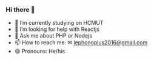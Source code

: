 ### Hi there 👋

<!--
**lephongplus2016/lephongplus2016** is a ✨ _special_ ✨ repository because its `README.md` (this file) appears on your GitHub profile.

Here are some ideas to get you started:
-->
- 🔭 I’m currently studying on HCMUT
- 🤔 I’m looking for help with Reactjs
- 💬 Ask me about PHP or Nodejs
- 📫 How to reach me: ✉ lephongplus2016@gmail.com
- 😄 Pronouns: He/his
